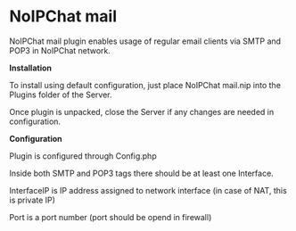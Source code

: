 # NoIPChat mail

NoIPChat mail plugin enables usage of regular email clients via SMTP and POP3 in NoIPChat network.

**Installation**

To install using default configuration, just place NoIPChat mail.nip into the Plugins folder of the Server.

Once plugin is unpacked, close the Server if any changes are needed in configuration.

**Configuration**

Plugin is configured through Config.php

Inside both SMTP and POP3 tags there should be at least one Interface.

InterfaceIP is IP address assigned to network interface (in case of NAT, this is private IP)

Port is a port number (port should be opend in firewall)